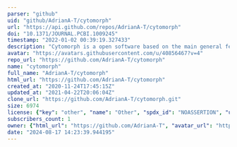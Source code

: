 ```yaml
---
parser: "github"
uid: "github/AdrianA-T/cytomorph"
url: "https://api.github.com/repos/AdrianA-T/cytomorph"
doi: "10.1371/JOURNAL.PCBI.1009245"
timestamp: "2022-01-02 00:39:19.327433"
description: "Cytomorph is a open software based on the main general features of cytoneme-meditated gradient formation. This sfotware allows to upload different experimental data to study in silico the role of different biological parameters of this type of signaling. Cytomorph can also work as an in silico tester for other biological hypotheses that are difficult to validate experimentally. In addition, the software architecture is designed in different modules that make Cytomorph an adaptive computational tool in which new advances can be integrated."
avatar: "https://avatars.githubusercontent.com/u/40856467?v=4"
repo_url: "https://github.com/AdrianA-T/cytomorph"
name: "cytomorph"
full_name: "AdrianA-T/cytomorph"
html_url: "https://github.com/AdrianA-T/cytomorph"
created_at: "2020-11-24T17:45:15Z"
updated_at: "2021-04-22T20:06:04Z"
clone_url: "https://github.com/AdrianA-T/cytomorph.git"
size: 6974
license: {"key": "other", "name": "Other", "spdx_id": "NOASSERTION", "url": null, "node_id": "MDc6TGljZW5zZTA="}
subscribers_count: 1
owner: {"html_url": "https://github.com/AdrianA-T", "avatar_url": "https://avatars.githubusercontent.com/u/40856467?v=4", "login": "AdrianA-T", "type": "User"}
date: "2024-08-17 14:23:39.944195"
---
```

